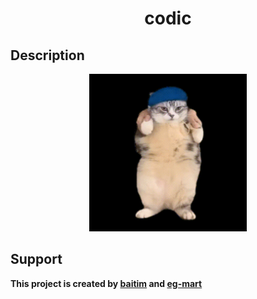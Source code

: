 <h1 align="center">codic</h1>

## Description

<p align="center"><img src="https://github.com/baitim/codic/blob/main/images/dancing_cat.gif" width="50%"></p>
 
## Support
**This project is created by [baitim](https://github.com/baitim) and [eg-mart](https://github.com/eg-mart)**
